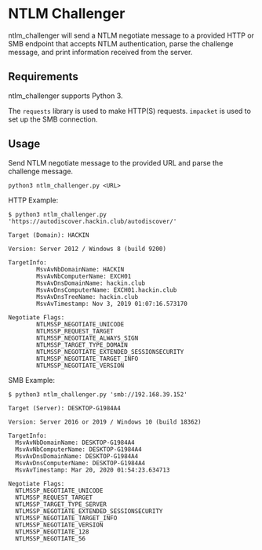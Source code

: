 
NTLM Challenger
===============

ntlm_challenger will send a NTLM negotiate message to a provided HTTP or SMB endpoint that accepts NTLM authentication, parse the challenge message, and print information received from the server.

Requirements
------------

ntlm_challenger supports Python 3.

The `requests` library is used to make HTTP(S) requests. `impacket` is used to set up the SMB connection.

Usage
-----

Send NTLM negotiate message to the provided URL and parse the challenge message.

```
python3 ntlm_challenger.py <URL>
```

HTTP Example:

```
$ python3 ntlm_challenger.py 'https://autodiscover.hackin.club/autodiscover/'

Target (Domain): HACKIN

Version: Server 2012 / Windows 8 (build 9200)

TargetInfo:
        MsvAvNbDomainName: HACKIN
        MsvAvNbComputerName: EXCH01
        MsvAvDnsDomainName: hackin.club
        MsvAvDnsComputerName: EXCH01.hackin.club
        MsvAvDnsTreeName: hackin.club
        MsvAvTimestamp: Nov 3, 2019 01:07:16.573170

Negotiate Flags:
        NTLMSSP_NEGOTIATE_UNICODE
        NTLMSSP_REQUEST_TARGET
        NTLMSSP_NEGOTIATE_ALWAYS_SIGN
        NTLMSSP_TARGET_TYPE_DOMAIN
        NTLMSSP_NEGOTIATE_EXTENDED_SESSIONSECURITY
        NTLMSSP_NEGOTIATE_TARGET_INFO
        NTLMSSP_NEGOTIATE_VERSION
```

SMB Example:

```
$ python3 ntlm_challenger.py 'smb://192.168.39.152'

Target (Server): DESKTOP-G1984A4

Version: Server 2016 or 2019 / Windows 10 (build 18362)

TargetInfo:
  MsvAvNbDomainName: DESKTOP-G1984A4
  MsvAvNbComputerName: DESKTOP-G1984A4
  MsvAvDnsDomainName: DESKTOP-G1984A4
  MsvAvDnsComputerName: DESKTOP-G1984A4
  MsvAvTimestamp: Mar 20, 2020 01:54:23.634713

Negotiate Flags:
  NTLMSSP_NEGOTIATE_UNICODE
  NTLMSSP_REQUEST_TARGET
  NTLMSSP_TARGET_TYPE_SERVER
  NTLMSSP_NEGOTIATE_EXTENDED_SESSIONSECURITY
  NTLMSSP_NEGOTIATE_TARGET_INFO
  NTLMSSP_NEGOTIATE_VERSION
  NTLMSSP_NEGOTIATE_128
  NTLMSSP_NEGOTIATE_56
```
